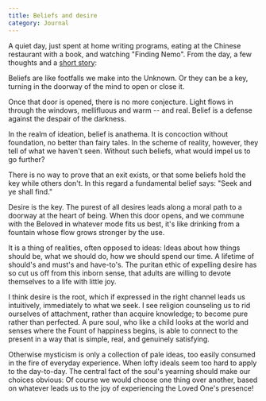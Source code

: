 ```yaml
---
title: Beliefs and desire
category: Journal
---
```


A quiet day, just spent at home writing programs, eating at the Chinese
restaurant with a book, and watching "Finding Nemo".  From the day, a
few thoughts and a [short story](day.in.the.snow):

Beliefs are like footfalls we make into the Unknown.  Or they can be a
key, turning in the doorway of the mind to open or close it.

Once that door is opened, there is no more conjecture.  Light flows in
through the windows, mellifluous and warm -- and real.  Belief is a
defense against the despair of the darkness.

In the realm of ideation, belief is anathema.  It is concoction without
foundation, no better than fairy tales.  In the scheme of reality,
however, they tell of what we haven't seen.  Without such beliefs, what
would impel us to go further?

There is no way to prove that an exit exists, or that some beliefs hold
the key while others don't.  In this regard a fundamental belief says:
"Seek and ye shall find."

Desire is the key.  The purest of all desires leads along a moral path
to a doorway at the heart of being.  When this door opens, and we
commune with the Beloved in whatever mode fits us best, it's like
drinking from a fountain whose flow grows stronger by the use.

It is a thing of realities, often opposed to ideas: Ideas about how
things should be, what we should do, how we should spend our time.  A
lifetime of should's and must's and have-to's.  The puritan ethic of
expelling desire has so cut us off from this inborn sense, that adults
are willing to devote themselves to a life with little joy.

I think desire is the root, which if expressed in the right channel
leads us intuitively, immediately to what we seek.  I see religion
counseling us to rid ourselves of attachment, rather than acquire
knowledge; to become pure rather than perfected.  A pure soul, who like
a child looks at the world and senses where the Fount of happiness
begins, is able to connect to the present in a way that is simple, real,
and genuinely satisfying.

Otherwise mysticism is only a collection of pale ideas, too easily
consumed in the fire of everyday experience.  When lofty ideals seem too
hard to apply to the day-to-day.  The central fact of the soul's
yearning should make our choices obvious: Of course we would choose one
thing over another, based on whatever leads us to the joy of
experiencing the Loved One's presence!


